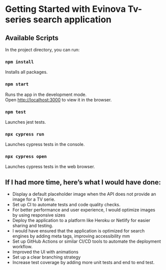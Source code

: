 # Getting Started with Evinova Tv-series search application

## Available Scripts

In the project directory, you can run:

### `npm install`

Installs all packages.

### `npm start`

Runs the app in the development mode.\
Open [http://localhost:3000](http://localhost:3000) to view it in the browser.

### `npm test`

Launches jest tests.

### `npx cypress run`

Launches cypress tests in the console.

### `npx cypress open`

Launches cypress tests in the web browser.

## If I had more time, here’s what I would have done:

- Display a default placeholder image when the API does not provide an image for a TV serie.
- Set up CI to automate tests and code quality checks.
- For better performance and user experience, I would optimize images by using responsive sizes
- Deploy the application to a platform like Heroku or Netlify for easier sharing and testing.
- I would have ensured that the application is optimized for search engines by adding meta tags, improving accessibility mm
- Set up GitHub Actions or similar CI/CD tools to automate the deployment workflow.
- Improved the UI with animations
- Set up a clear branching strategy
- Increase test coverage by adding more unit tests and end to end test.
